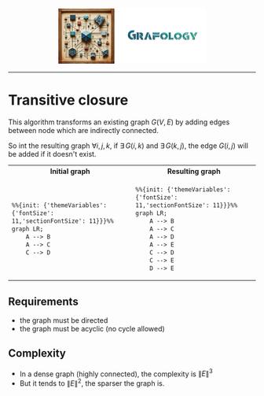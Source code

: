 <div align="center">
    <img 
        src="../imgs/logo.png" 
        alt="Répétiteur logo"
        height="113px"
        width="300px"
        />
</div>
<hr/>

# Transitive closure
This algorithm transforms an existing graph $G(V,E)$ by adding edges between node which are indirectly connected.

So int the resulting graph $\forall{i,j,k}$, if $\exists\,G(i,k)$ and $\exists\,G(k,j)$, the edge $G(i,j)$ will be added if it doesn't exist.

<table align="center">
<tr>
    <th align="center"> Initial graph</th>
    <th align="center"> Resulting graph</th>
</tr>

<tr>
    <td>
<div>

```mermaid
%%{init: {'themeVariables': {'fontSize': 11,'sectionFontSize': 11}}}%%
graph LR;
    A --> B
    A --> C
    C --> D
```

</div>
    </td>
    <td>
        <div>

```mermaid
%%{init: {'themeVariables': {'fontSize': 11,'sectionFontSize': 11}}}%%
graph LR;
    A --> B
    A --> C
    A --> D
    A --> E
    C --> D
    C --> E
    D --> E
```

</div>
    </td>
</tr>
</table>


## Requirements
- the graph must be directed
- the graph must be acyclic (no cycle allowed)

## Complexity
- In a dense graph (highly connected), the complexity is $\lVert E \rVert^3$
- But it tends to $\lVert E \rVert^2$, the sparser the graph is.
